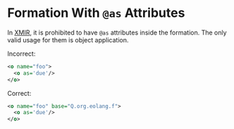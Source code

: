 # Formation With `@as` Attributes

In [XMIR], it is prohibited to have `@as` attributes inside the formation. The
only valid usage for them is object application.

Incorrect:

```xml
<o name="foo">
  <o as='due'/>
</o>
```

Correct:

```xml
<o name="foo" base="Q.org.eolang.f">
  <o as='due'/>
</o>
```

[XMIR]: https://news.eolang.org/2022-11-25-xmir-guide.html
